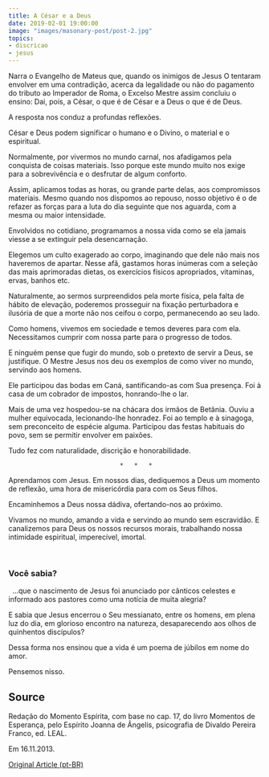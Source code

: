 ```yaml
---
title: A César e a Deus
date: 2019-02-01 19:00:00
image: "images/masonary-post/post-2.jpg"
topics: 
- discricao
- jesus
---
```


Narra o Evangelho de Mateus que, quando os inimigos de Jesus O tentaram
envolver em uma contradição, acerca da legalidade ou não do pagamento do
tributo ao Imperador de Roma, o Excelso Mestre assim concluiu o ensino: Dai,
pois, a César, o que é de César e a Deus o que é de Deus.

A resposta nos conduz a profundas reflexões.

César e Deus podem significar o humano e o Divino, o material e o espiritual.

Normalmente, por vivermos no mundo carnal, nos afadigamos pela conquista de
coisas materiais. Isso porque este mundo muito nos exige para a sobrevivência e
o desfrutar de algum conforto.

Assim, aplicamos todas as horas, ou grande parte delas, aos compromissos
materiais. Mesmo quando nos dispomos ao repouso, nosso objetivo é o de refazer
as forças para a luta do dia seguinte que nos aguarda, com a mesma ou maior
intensidade.

Envolvidos no cotidiano, programamos a nossa vida como se ela jamais viesse a
se extinguir pela desencarnação.

Elegemos um culto exagerado ao corpo, imaginando que dele não mais nos
haveremos de apartar. Nesse afã, gastamos horas inúmeras com a seleção das mais
aprimoradas dietas, os exercícios físicos apropriados, vitaminas, ervas, banhos
etc.

Naturalmente, ao sermos surpreendidos pela morte física, pela falta de hábito
de elevação, poderemos prosseguir na fixação perturbadora e ilusória de que a
morte não nos ceifou o corpo, permanecendo ao seu lado.

Como homens, vivemos em sociedade e temos deveres para com ela. Necessitamos
cumprir com nossa parte para o progresso de todos.

E ninguém pense que fugir do mundo, sob o pretexto de servir a Deus, se
justifique. O Mestre Jesus nos deu os exemplos de como viver no mundo, servindo
aos homens.

Ele participou das bodas em Caná, santificando-as com Sua presença. Foi à casa
de um cobrador de impostos, honrando-lhe o lar.

Mais de uma vez hospedou-se na chácara dos irmãos de Betânia. Ouviu a mulher
equivocada, lecionando-lhe honradez. Foi ao templo e à sinagoga, sem
preconceito de espécie alguma. Participou das festas habituais do povo, sem se
permitir envolver em paixões.

Tudo fez com naturalidade, discrição e honorabilidade.

                                   *   *   *

Aprendamos com Jesus. Em nossos dias, dediquemos a Deus um momento de reflexão,
uma hora de misericórdia para com os Seus filhos.

Encaminhemos a Deus nossa dádiva, ofertando-nos ao próximo.

Vivamos no mundo, amando a vida e servindo ao mundo sem escravidão. E
canalizemos para Deus os nossos recursos morais, trabalhando nossa intimidade
espiritual, imperecível, imortal.

 
### Você sabia?
 
...que o nascimento de Jesus foi anunciado por cânticos celestes e informado
aos pastores como uma notícia de muita alegria?

E sabia que Jesus encerrou o Seu messianato, entre os homens, em plena luz do
dia, em glorioso encontro na natureza, desaparecendo aos olhos de quinhentos
discípulos?

Dessa forma nos ensinou que a vida é um poema de júbilos em nome do amor.

Pensemos nisso.
 
## Source
Redação do Momento Espírita, com base no cap. 17,
do livro Momentos de Esperança, pelo Espírito Joanna de Ângelis,
psicografia de Divaldo Pereira Franco, ed. LEAL.

Em 16.11.2013.

[Original Article (pt-BR)](http://momento.com.br/pt/ler_texto.php?id=3952)
